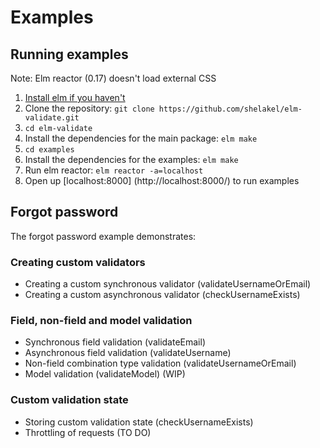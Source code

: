 # Examples

## Running examples

Note: Elm reactor (0.17) doesn't load external CSS

 1. [Install elm if you haven't](http://elm-lang.org/install)
 2. Clone the repository: `git clone https://github.com/shelakel/elm-validate.git`
 3. `cd elm-validate`
 4. Install the dependencies for the main package: `elm make`
 5. `cd examples`
 6. Install the dependencies for the examples: `elm make`
 7. Run elm reactor: `elm reactor -a=localhost`
 8. Open up [localhost:8000] (http://localhost:8000/) to run examples

## Forgot password

The forgot password example demonstrates:

### Creating custom validators

 - Creating a custom synchronous validator (validateUsernameOrEmail)
 - Creating a custom asynchronous validator (checkUsernameExists)

### Field, non-field and model validation

 - Synchronous field validation (validateEmail)
 - Asynchronous field validation (validateUsername)
 - Non-field combination type validation (validateUsernameOrEmail)
 - Model validation (validateModel) (WIP)

### Custom validation state

 - Storing custom validation state (checkUsernameExists)
 - Throttling of requests (TO DO)
